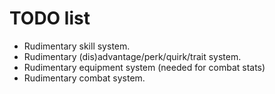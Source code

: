 # TODO list

* Rudimentary skill system.
* Rudimentary (dis)advantage/perk/quirk/trait system.
* Rudimentary equipment system (needed for combat stats)
* Rudimentary combat system.